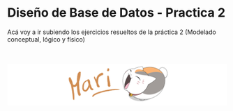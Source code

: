 # Diseño de Base de Datos - Practica 2

Acá voy a ir subiendo los ejercicios resueltos de la práctica 2 (Modelado conceptual, lógico y físico)
<br>
<br>
<br>

<p><img align="center" src="https://github.com/Marimari2342/Marimari2342/blob/main/firmagith.png" alt="marigit"/></p>
